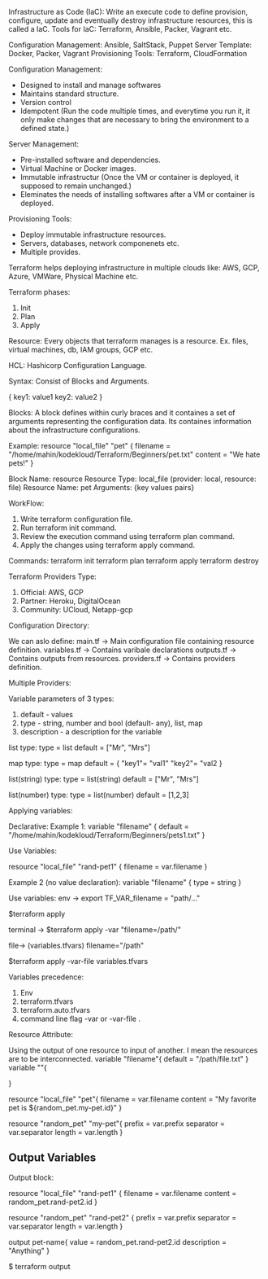 Infrastructure as Code (IaC): Write an execute code to define provision, configure, update and eventually destroy infrastructure resources, this is called a IaC. 
Tools for IaC: Terraform, Ansible, Packer, Vagrant etc. 

Configuration Management: Ansible, SaltStack, Puppet
Server Template: Docker, Packer, Vagrant
Provisioning Tools: Terraform, CloudFormation


Configuration Management: 
- Designed to install and manage softwares
- Maintains standard structure. 
- Version control 
- Idempotent (Run the code multiple times, and everytime you run it, it only make changes that are necessary to bring the environment to a defined state.) 

Server Management: 
- Pre-installed software and dependencies. 
- Virtual Machine or Docker images. 
- Immutable infrastructur (Once the VM or container is deployed, it supposed to remain unchanged.)
- Eleminates the needs of installing softwares after a VM or container is deployed. 

Provisioning Tools: 
- Deploy immutable infrastructure resources. 
- Servers, databases, network componenets etc. 
- Multiple provides. 


Terraform helps deploying infrastructure in multiple clouds like: AWS, GCP, Azure, VMWare, Physical Machine etc. 

Terraform phases: 
1. Init 
2. Plan
3. Apply 


Resource: Every objects that terraform manages is a resource. Ex. files, virtual machines, db, IAM groups, GCP etc. 

HCL: Hashicorp Configuration Language. 

Syntax: Consist of Blocks and Arguments. 

<block> <parameters> {
    key1: value1
    key2: value2
}

Blocks: A block defines within curly braces and it containes a set of arguments representing the configuration data. Its containes information about the infrastructure configurations. 

Example: 
resource "local_file" "pet" {
  filename = "/home/mahin/kodekloud/Terraform/Beginners/pet.txt"
  content = "We hate pets!"
}

Block Name: resource 
Resource Type: local_file (provider: local, resource: file)
Resource Name: pet 
Arguments: {key values pairs}


WorkFlow:
1. Write terraform configuration file. 
2. Run terraform init command. 
3. Review the execution command using terraform plan command. 
4. Apply the changes using terraform apply command. 

Commands:
terraform init 
terraform plan 
terraform apply
terraform destroy

Terraform Providers Type:
1. Official: AWS, GCP
2. Partner: Heroku, DigitalOcean 
3. Community: UCloud, Netapp-gcp


Configuration Directory:

We can aslo define:
main.tf -> Main configuration file containing resource definition. 
variables.tf -> Contains varibale declarations
outputs.tf -> Contains outputs from resources. 
providers.tf -> Contains providers definition. 


Multiple Providers:



Variable parameters of 3 types:
1. default - values
2. type - string, number and bool (default- any), list, map 
3. description - a description for the variable


list type:
type = list
default = ["Mr", "Mrs"]

map type:
type = map 
default = {
  "key1"= "val1"
  "key2"= "val2
}

list(string) type:
type = list(string)
default = ["Mr", "Mrs"]

list(number) type:
type = list(number)
default = [1,2,3]

Applying variables:

Declarative:
Example 1: 
variable "filename" {
  default = "/home/mahin/kodekloud/Terraform/Beginners/pets1.txt"
}

Use Variables:

resource "local_file" "rand-pet1" {
  filename = var.filename
}


Example 2 (no value declaration):
variable "filename" {
  type = string
}

Use variables:
env -> 
export TF_VAR_filename = "path/..."

$terraform apply

terminal -> 
$terraform apply -var "filename=/path/"

file-> (variables.tfvars) 
filename="/path"

$terraform apply -var-file variables.tfvars


Variables precedence:
1. Env
2. terraform.tfvars
3. terraform.auto.tfvars
4. command line flag -var or -var-file .


Resource Attribute:

Using the output of one resource to input of another. I mean the resources are to be interconnected. 
variable "filename"{
  default = "/path/file.txt"
}
variable ""{

}

resource "local_file" "pet"{
  filename = var.filename
  content = "My favorite pet is ${random_pet.my-pet.id}"
}

resource "random_pet" "my-pet"{
  prefix = var.prefix
  separator = var.separator
  length = var.length
}


## Output Variables 

Output block:

resource "local_file" "rand-pet1" {
  filename = var.filename
  content = random_pet.rand-pet2.id
}

resource "random_pet" "rand-pet2" {
    prefix = var.prefix
    separator = var.separator
    length = var.length
}


output pet-name{
  value = random_pet.rand-pet2.id
  description = "Anything"
}

$ terraform output














